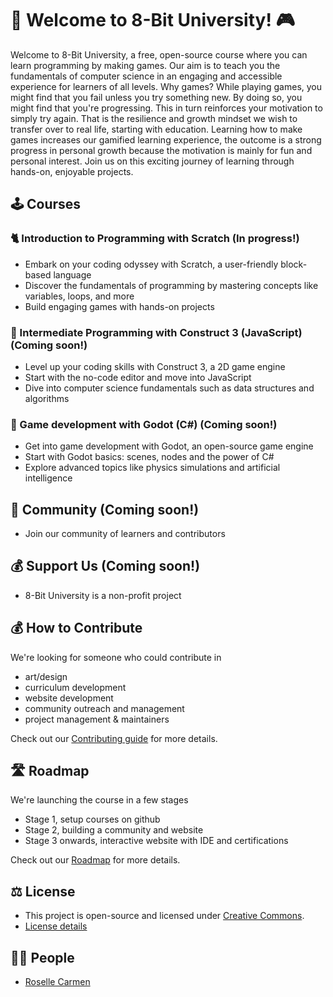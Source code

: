 # 🚀 Welcome to 8-Bit University! 🎮
Welcome to 8-Bit University, a free, open-source course where you can learn programming by making games. Our aim is to teach you the fundamentals of computer science in an engaging and accessible experience for learners of all levels.
Why games? While playing games, you might find that you fail unless you try something new. By doing so, you might find that you're progressing. This in turn reinforces your motivation to simply try again. That is the resilience and growth mindset we wish to transfer over to real life, starting with education. Learning how to make games increases our gamified learning experience, the outcome is a strong progress in personal growth because the motivation is mainly for fun and personal interest.
Join us on this exciting journey of learning through hands-on, enjoyable projects.

## 🕹️ Courses

### 🐈 Introduction to Programming with Scratch (In progress!)
- Embark on your coding odyssey with Scratch, a user-friendly block-based language
- Discover the fundamentals of programming by mastering concepts like variables, loops, and more
- Build engaging games with hands-on projects

### 👾 Intermediate Programming with Construct 3 (JavaScript) (Coming soon!)
- Level up your coding skills with Construct 3, a 2D game engine
- Start with the no-code editor and move into JavaScript
- Dive into computer science fundamentals such as data structures and algorithms

### 🤖 Game development with Godot (C#) (Coming soon!)
- Get into game development with Godot, an open-source game engine
- Start with Godot basics: scenes, nodes and the power of C#
- Explore advanced topics like physics simulations and artificial intelligence 

## 👯 Community (Coming soon!)
- Join our community of learners and contributors

## 💰 Support Us (Coming soon!)
- 8-Bit University is a non-profit project

## 💰 How to Contribute
We're looking for someone who could contribute in
- art/design
- curriculum development
- website development
- community outreach and management
- project management & maintainers

Check out our [Contributing guide](https://github.com/8bituniversity/8bituni/blob/main/.github/CONTRIBUTING.md) for more details.

## 🛣️ Roadmap
We're launching the course in a few stages
- Stage 1, setup courses on github
- Stage 2, building a community and website
- Stage 3 onwards, interactive website with IDE and certifications

Check out our [Roadmap](https://github.com/8bituniversity/8bituni/blob/main/.github/roadmap.md) for more details.

## ⚖️ License
- This project is open-source and licensed under [Creative Commons](https://github.com/8bituniversity/8bituni/blob/main/.github/LICENSE.md).
- [License details](https://github.com/8bituniversity/8bituni/blob/main/.github/LICENSE.md)

## 💃🏿 People
- [Roselle Carmen](https://github.com/aninternetian)
